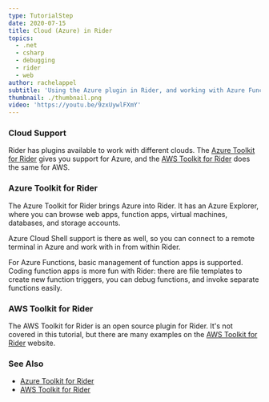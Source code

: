 ```yaml
---
type: TutorialStep
date: 2020-07-15
title: Cloud (Azure) in Rider
topics:
  - .net
  - csharp
  - debugging
  - rider
  - web
author: rachelappel
subtitle: 'Using the Azure plugin in Rider, and working with Azure Functions.'
thumbnail: ./thumbnail.png
video: 'https://youtu.be/9zxUywlFXmY'
---
```


### Cloud Support

Rider has plugins available to work with different clouds. The [Azure Toolkit for Rider](https://plugins.jetbrains.com/plugin/11220-azure-toolkit-for-rider)
gives you support for Azure, and the [AWS Toolkit for Rider](https://aws.amazon.com/rider/) does the same for AWS.

### Azure Toolkit for Rider

The Azure Toolkit for Rider brings Azure into Rider. It has an Azure Explorer, where you can browse web apps, function apps,
virtual machines, databases, and storage accounts.

Azure Cloud Shell support is there as well, so you can connect to a remote terminal in Azure and work with in from within Rider.

For Azure Functions, basic management of function apps is supported. Coding function apps is more fun with Rider: there
are file templates to create new function triggers, you can debug functions, and invoke separate functions easily.

### AWS Toolkit for Rider

The AWS Toolkit for Rider is an open source plugin for Rider. It's not covered in this tutorial, but there are many
examples on the [AWS Toolkit for Rider](https://aws.amazon.com/rider/) website.

### See Also

- [Azure Toolkit for Rider](https://plugins.jetbrains.com/plugin/11220-azure-toolkit-for-rider)
- [AWS Toolkit for Rider](https://aws.amazon.com/rider/)
